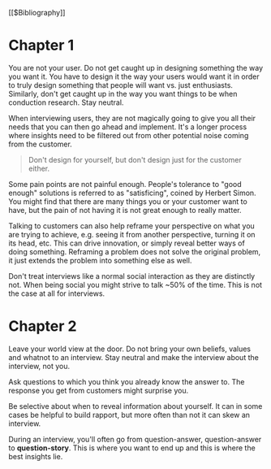 [[$Bibliography]]

# Chapter 1

You are not your user. Do not get caught up in designing something the way you want it. You have to design it the way your users would want it in order to truly design something that people will want vs. just enthusiasts. Similarly, don't get caught up in the way you want things to be when conduction research. Stay neutral.

When interviewing users, they are not magically going to give you all their needs that you can then go ahead and implement. It's a longer process where insights need to be filtered out from other potential noise coming from the customer.

> Don't design for yourself, but don't design just for the customer either.

Some pain points are not painful enough. People's tolerance to "good enough" solutions is referred to as "satisficing", coined by Herbert Simon. You might find that there are many things you or your customer want to have, but the pain of not having it is not great enough to really matter.

Talking to customers can also help reframe your perspective on what you are trying to achieve, e.g. seeing it from another perspective, turning it on its head, etc. This can drive innovation, or simply reveal better ways of doing something. Reframing a problem does not solve the original problem, it just extends the problem into something else as well.

Don't treat interviews like a normal social interaction as they are distinctly not. When being social you might strive to talk ~50% of the time. This is not the case at all for interviews.

# Chapter 2

Leave your world view at the door. Do not bring your own beliefs, values and whatnot to an interview. Stay neutral and make the interview about the interview, not you.

Ask questions to which you think you already know the answer to. The response you get from customers might surprise you.

Be selective about when to reveal information about yourself. It can in some cases be helpful to build rapport, but more often than not it can skew an interview.

During an interview, you'll often go from question-answer, question-answer to **question-story**. This is where you want to end up and this is where the best insights lie.

